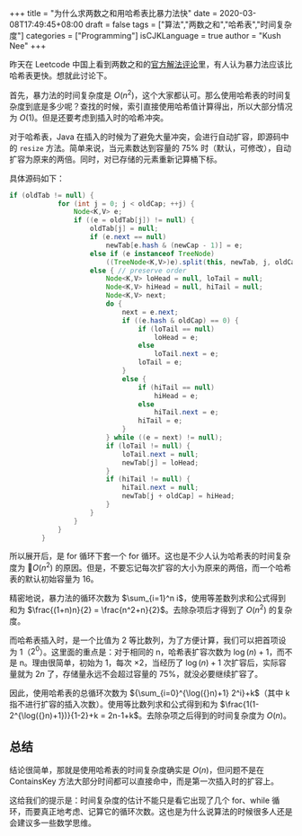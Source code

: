 +++
title = "为什么求两数之和用哈希表比暴力法快"
date = 2020-03-08T17:49:45+08:00
draft = false
tags = ["算法","两数之和","哈希表","时间复杂度"]
categories = ["Programming"]
isCJKLanguage = true
author = "Kush Nee"
+++

昨天在 Leetcode 中国上看到两数之和的[官方解法评论](https://leetcode-cn.com/problems/two-sum/solution/liang-shu-zhi-he-by-leetcode-2/)里，有人认为暴力法应该比哈希表更快。想就此讨论下。

首先，暴力法的时间复杂度是 $O(n^2)$，这个大家都认可。那么使用哈希表的时间复杂度到底是多少呢？查找的时候，索引直接使用哈希值计算得出，所以大部分情况为 $O(1)$。但是还要考虑到插入时的哈希冲突。

对于哈希表，Java 在插入的时候为了避免大量冲突，会进行自动扩容，即源码中的 `resize` 方法。简单来说，当元素数达到容量的 75% 时（默认，可修改），自动扩容为原来的两倍。同时，对已存储的元素重新记算桶下标。

具体源码如下：

```java
if (oldTab != null) {
            for (int j = 0; j < oldCap; ++j) {
                Node<K,V> e;
                if ((e = oldTab[j]) != null) {
                    oldTab[j] = null;
                    if (e.next == null)
                        newTab[e.hash & (newCap - 1)] = e;
                    else if (e instanceof TreeNode)
                        ((TreeNode<K,V>)e).split(this, newTab, j, oldCap);
                    else { // preserve order
                        Node<K,V> loHead = null, loTail = null;
                        Node<K,V> hiHead = null, hiTail = null;
                        Node<K,V> next;
                        do {
                            next = e.next;
                            if ((e.hash & oldCap) == 0) {
                                if (loTail == null)
                                    loHead = e;
                                else
                                    loTail.next = e;
                                loTail = e;
                            }
                            else {
                                if (hiTail == null)
                                    hiHead = e;
                                else
                                    hiTail.next = e;
                                hiTail = e;
                            }
                        } while ((e = next) != null);
                        if (loTail != null) {
                            loTail.next = null;
                            newTab[j] = loHead;
                        }
                        if (hiTail != null) {
                            hiTail.next = null;
                            newTab[j + oldCap] = hiHead;
                        }
                    }
                }
            }
        }
```

所以展开后，是 for 循环下套一个 for 循环。这也是不少人认为哈希表的时间复杂度为 $O(n^2)$ 的原因。但是，不要忘记每次扩容的大小为原来的两倍，而一个哈希表的默认初始容量为 16。

精密地说，暴力法的循环次数为 $\sum_{i=1}^n i$，使用等差数列求和公式得到和为 $\frac{(1+n)n}{2} = \frac{n^2+n}{2}$。去除杂项后才得到了 $O(n^2)$ 的复杂度。

而哈希表插入时，是一个比值为 2 等比数列，为了方便计算，我们可以把首项设为 1（$2^0$）。这里面的重点是：对于相同的 n，哈希表扩容次数为 $\log({}n)+1$，而不是 n。理由很简单，初始为 1，每次 $\times 2$，当经历了 $\log({}n)+1$ 次扩容后，实际容量就为 $2n$ 了，存储量永远不会超过容量的 75%，就没必要继续扩容了。

因此，使用哈希表的总循环次数为 ${\sum_{i=0}^{\log({}n)+1} 2^i}+k$（其中 k 指不进行扩容的插入次数）。使用等比数列求和公式得到和为 $\frac{1(1-2^{\log({}n)+1})}{1-2}+k = 2n-1+k$。去除杂项之后得到的时间复杂度为 $O(n)$。

## 总结

结论很简单，那就是使用哈希表的时间复杂度确实是 $O(n)$，但问题不是在 ContainsKey 方法大部分时间都可以直接命中，而是第一次插入时的扩容上。

这给我们的提示是：时间复杂度的估计不能只是看它出现了几个 for、while 循环，而要真正地考虑、记算它的循环次数。这也是为什么说算法的时候很多人还是会建议多一些数学思维。
